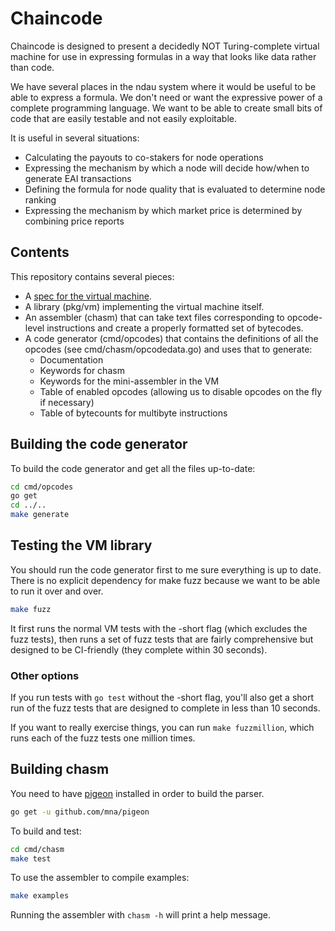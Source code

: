 # Chaincode

Chaincode is designed to present a decidedly NOT Turing-complete virtual machine for use in expressing formulas in a way that looks like data rather than code.

We have several places in the ndau system where it would be useful to be able to express a formula. We don't need or want the expressive power of a complete programming language. We want to be able to create small bits of code that are easily testable and not easily exploitable.

It is useful in several situations:

* Calculating the payouts to co-stakers for node operations
* Expressing the mechanism by which a node will decide how/when to generate EAI transactions
* Defining the formula for node quality that is evaluated to determine node ranking
* Expressing the mechanism by which market price is determined by combining price reports

## Contents
This repository contains several pieces:

* A [spec for the virtual machine](vmspec.md).
* A library (pkg/vm) implementing the virtual machine itself.
* An assembler (chasm) that can take text files corresponding to opcode-level instructions and create a properly formatted set of bytecodes.
* A code generator (cmd/opcodes) that contains the definitions of all the opcodes (see cmd/chasm/opcodedata.go) and uses that to generate:
    * Documentation
    * Keywords for chasm
    * Keywords for the mini-assembler in the VM
    * Table of enabled opcodes (allowing us to disable opcodes on the fly if necessary)
    * Table of bytecounts for multibyte instructions

## Building the code generator
To build the code generator and get all the files up-to-date:

```sh
cd cmd/opcodes
go get
cd ../..
make generate
```

## Testing the VM library

You should run the code generator first to me sure everything is up to date. There is no explicit dependency for make fuzz because we want to be able to run it over and over.

```sh
make fuzz
```

It first runs the normal VM tests with the -short flag (which excludes the fuzz tests), then runs a set of fuzz tests that are fairly comprehensive but designed to be CI-friendly (they complete within 30 seconds).

### Other options

If you run tests with `go test` without the -short flag, you'll also get a short run of the fuzz tests that are designed to complete in less than 10 seconds.

If you want to really exercise things, you can run `make fuzzmillion`, which runs each of the fuzz tests one million times.

## Building chasm

You need to have [pigeon](https://github.com/mna/pigeon) installed in order to build the parser.

```sh
go get -u github.com/mna/pigeon
```

To build and test:
```sh
cd cmd/chasm
make test
```

To use the assembler to compile examples:
```sh
make examples
```

Running the assembler with `chasm -h` will print a help message.

